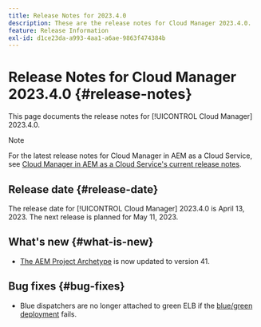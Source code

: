 ```yaml
---
title: Release Notes for 2023.4.0
description: These are the release notes for Cloud Manager 2023.4.0.
feature: Release Information
exl-id: d1ce23da-a993-4aa1-a6ae-9863f474384b
---
```

# Release Notes for Cloud Manager 2023.4.0 {#release-notes}

This page documents the release notes for [!UICONTROL Cloud Manager] 2023.4.0.

>[!NOTE]
>
>For the latest release notes for Cloud Manager in AEM as a Cloud Service, see [Cloud Manager in AEM as a Cloud Service's current release notes](https://experienceleague.adobe.com/docs/experience-manager-cloud-service/content/implementing/using-cloud-manager/release-notes-cloud-manager/release-notes-cm-current.html).

## Release date {#release-date}

The release date for [!UICONTROL Cloud Manager] 2023.4.0 is April 13, 2023. The next release is planned for May 11, 2023.

## What's new {#what-is-new}

* [The AEM Project Archetype](https://experienceleague.adobe.com/docs/experience-manager-core-components/using/developing/archetype/overview.html) is now updated to version 41.

## Bug fixes {#bug-fixes}

* Blue dispatchers are no longer attached to green ELB if the [blue/green deployment](/help/introduction.md#blue-green) fails.
